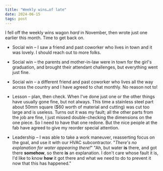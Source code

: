 ```yaml
---
title: "Weekly wins…of late"
date: 2024-06-15
tags: post
---
```


I fell off the weekly wins wagon _hard_ in November, then wrote just one earlier this month. Time to get back on.

- Social win – I saw a friend and past coworker who lives in town and it was lovely. I should reach out to more folks.

- Social win – the parents and mother-in-law were in town for the girl's graduation, and brought their attendant challenges, but everything went just fine.

- Social win – a different friend and past coworker who lives all the way across the country and I have agreed to chat monthly. No reason not to!

- Lesson – plan, then check. When I've done just one or the other things have usually gone fine, but not always. This time a stainless steel part about 50mm square ($60 worth of material and cutting) was cut too large and is useless. Turns out it was my fault; all the other parts from the job are fine, I just missed double-checking the dimensions on the one piece. So I need to have that one redone. But the nice people at the fab have agreed to give my reorder special attention.

- Leadership – I was able to take a work maneuver, reasserting focus on the goal, and use it with our HVAC subcontractor. "_There's no explanation for water appearing there!_" "Ah, but water **is** there, and got there **somehow**, so there **is** an explanation. I don't care whose fault it is, I'd like to know **how** it got there and what we need to do to prevent it now that this has happened."
